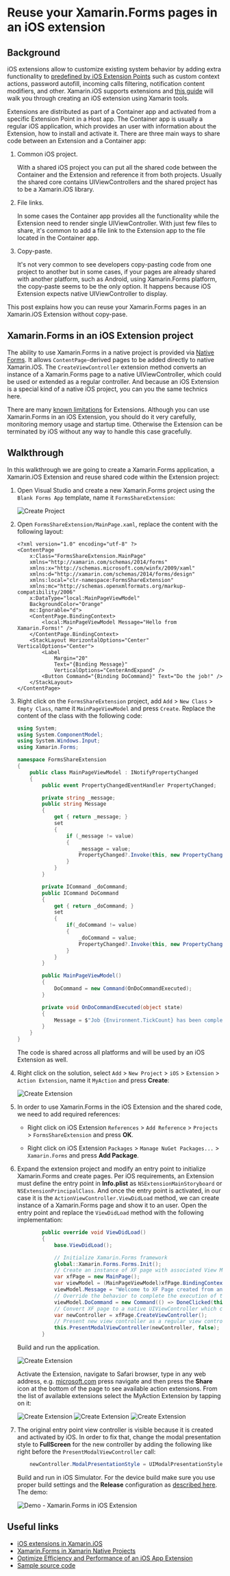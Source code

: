 # Reuse your Xamarin.Forms pages in an iOS extension

## Background

iOS extensions allow to customize existing system behavior by adding extra functionality to [predefined by iOS Extension Points](https://developer.apple.com/library/archive/documentation/General/Conceptual/ExtensibilityPG/index.html#//apple_ref/doc/uid/TP40014214-CH20-SW2) such as custom context actions, password autofill, incoming calls filtering, notification content modifiers, and other. Xamarin.iOS supports extensions and [this guide](https://docs.microsoft.com/xamarin/ios/platform/extensions) will walk you through creating an iOS extension using Xamarin tools.

Extensions are distributed as part of a Container app and activated from a specific Extension Point in a Host app. The Container app is usually a regular iOS application, which provides an user with information about the Extension, how to install and activate it. There are three main ways to share code between an Extension and a Container app:

1. Common iOS project.

    With a shared iOS project you can put all the shared code between the Container and the Extension and reference it from both projects. Usually the shared core contains UIViewControllers and the shared project has to be a Xamarin.iOS library.

1. File links.

    In some cases the Container app provides all the functionality while the Extension need to render single UIViewController. With just few files to share, it's common to add a file link to the Extension app to the file located in the Container app.

1. Copy-paste.

    It's not very common to see developers copy-pasting code from one project to another but in some cases, if your pages are already shared with another platform, such as Android, using Xamarin.Forms platform, the copy-paste seems to be the only option. It happens because iOS Extension expects native UIViewController to display.

This post explains how you can reuse your Xamarin.Forms pages in an Xamarin.iOS Extension without copy-pase.

## Xamarin.Forms in an iOS Extension project

The ability to use Xamarin.Forms in a native project is provided via [Native Forms](https://docs.microsoft.com/xamarin/xamarin-forms/platform/native-forms). It allows `ContentPage`-derived pages to be added directly to native Xamarin.iOS. The `CreateViewController` extension method converts an instance of a Xamarin.Forms page to a native UIViewController, which could be used or extended as a regular controller. And because an iOS Extension is a special kind of a native iOS project, you can you the same technics here.

There are many [known limitations](https://docs.microsoft.com/xamarin/ios/platform/extensions#limitations) for Extensions. Although you can use Xamarin.Forms in an iOS Extension, you should do it very carefully, monitoring memory usage and startup time. Otherwise the Extension can be terminated by iOS without any way to handle this case gracefully.

## Walkthrough

In this walkthrough we are going to create a Xamarin.Forms application, a Xamarin.iOS Extension and reuse shared code within the Extension project:

1. Open Visual Studio and create a new Xamarin.Forms project using the `Blank Forms App` template, name it `FormsShareExtension`:

    ![Create Project](/ReadmeItems/1.walkthrough-createproject.png)

1. Open `FormsShareExtension/MainPage.xaml`, replace the content with the following layout:

    ```xaml
    <?xml version="1.0" encoding="utf-8" ?>
    <ContentPage
        x:Class="FormsShareExtension.MainPage"
        xmlns="http://xamarin.com/schemas/2014/forms"
        xmlns:x="http://schemas.microsoft.com/winfx/2009/xaml"
        xmlns:d="http://xamarin.com/schemas/2014/forms/design"
        xmlns:local="clr-namespace:FormsShareExtension"
        xmlns:mc="http://schemas.openxmlformats.org/markup-compatibility/2006"
        x:DataType="local:MainPageViewModel"
        BackgroundColor="Orange"
        mc:Ignorable="d">
        <ContentPage.BindingContext>
            <local:MainPageViewModel Message="Hello from Xamarin.Forms!" />
        </ContentPage.BindingContext>
        <StackLayout HorizontalOptions="Center" VerticalOptions="Center">
            <Label
                Margin="20"
                Text="{Binding Message}"
                VerticalOptions="CenterAndExpand" />
            <Button Command="{Binding DoCommand}" Text="Do the job!" />
        </StackLayout>
    </ContentPage>
    ```

1. Right click on the `FormsShareExtension` project, add `Add` > `New Class` > `Empty Class`, name it `MainPageViewModel` and press `Create`. Replace the content of the class with the following code:

    ```csharp
    using System;
    using System.ComponentModel;
    using System.Windows.Input;
    using Xamarin.Forms;

    namespace FormsShareExtension
    {
        public class MainPageViewModel : INotifyPropertyChanged
        {
            public event PropertyChangedEventHandler PropertyChanged;

            private string _message;
            public string Message
            {
                get { return _message; }
                set
                {
                    if (_message != value)
                    {
                        _message = value;
                        PropertyChanged?.Invoke(this, new PropertyChangedEventArgs(nameof(Message)));
                    }
                }
            }

            private ICommand _doCommand;
            public ICommand DoCommand
            {
                get { return _doCommand; }
                set
                {
                    if(_doCommand != value)
                    {
                        _doCommand = value;
                        PropertyChanged?.Invoke(this, new PropertyChangedEventArgs(nameof(DoCommand)));
                    }
                }
            }

            public MainPageViewModel()
            {
                DoCommand = new Command(OnDoCommandExecuted);
            }

            private void OnDoCommandExecuted(object state)
            {
                Message = $"Job {Environment.TickCount} has been completed!";
            }
        }
    }
    ```

    The code is shared across all platforms and will be used by an iOS Extension as well.

1. Right click on the solution, select `Add` > `New Project` > `iOS` > `Extension` > `Action Extension`, name it `MyAction` and press **Create**:

    ![Create Extension](/ReadmeItems/2.walkthrough-createextension.png)

1. In order to use Xamarin.Forms in the iOS Extension and the shared code, we need to add required references:

    - Right click on iOS Extension `References` > `Add Reference` > `Projects` > `FormsShareExtension` and press **OK**.

    - Right click on iOS Extension `Packages` > `Manage NuGet Packages...` > `Xamarin.Forms`  and press **Add Package**.

1. Expand the extension project and modify an entry point to initialize Xamarin.Forms and create pages. Per iOS requirements, an Extension must define the entry point in **Info.plist** as `NSExtensionMainStoryboard` or `NSExtensionPrincipalClass`. And once the entry point is activated, in our case it is the `ActionViewController.ViewDidLoad` method, we can create instance of a Xamarin.Forms page and show it to an user. Open the entry point and replace the `ViewDidLoad` method with the following implementation:

    ```csharp
            public override void ViewDidLoad()
            {
                base.ViewDidLoad();

                // Initialize Xamarin.Forms framework
                global::Xamarin.Forms.Forms.Init();
                // Create an instance of XF page with associated View Model
                var xfPage = new MainPage();
                var viewModel = (MainPageViewModel)xfPage.BindingContext;
                viewModel.Message = "Welcome to XF Page created from an iOS extension";
                // Override the behavior to complete the execution of the extension when a user press the button
                viewModel.DoCommand = new Command(() => DoneClicked(this));
                // Convert XF page to a native UIViewController which can be consumed by the iOS Extension
                var newController = xfPage.CreateViewController();
                // Present new view controller as a regular view controller
                this.PresentModalViewController(newController, false);
            }
    ```

    Build and run the application.

    ![Create Extension](/ReadmeItems/3.walkthrough-runapp.png)

    Activate the Extension, navigate to Safari browser, type in any web address, e.g. [microsoft.com](https://microsoft.com) press navigate and then press the **Share** icon at the bottom of the page to see available action extensions. From the list of available extensions select the MyAction Extension by tapping on it:

    ![Create Extension](/ReadmeItems/4.walkthrough-run1.png) ![Create Extension](/ReadmeItems/5.walkthrough-run2.png) ![Create Extension](/ReadmeItems/6.walkthrough-run3.png)

1. The original entry point view controller is visible because it is created and activated by iOS. In order to fix that, change the modal presentation style to **FullScreen** for the new controller by adding the following like right before the `PresentModalViewController` call:

    ```csharp
        newController.ModalPresentationStyle = UIModalPresentationStyle.FullScreen;
    ```

    Build and run in iOS Simulator. For the device build make sure you use proper build settings and the **Release** configuration as [described here](https://docs.microsoft.com/xamarin/ios/platform/extensions#debug-and-release-versions-of-extensions). The demo:

    ![Demo - Xamarin.Forms in iOS Extension](/ReadmeItems/8.walkthrough-result-demo.gif)

## Useful links

- [iOS extensions in Xamarin.iOS](https://docs.microsoft.com/xamarin/ios/platform/extensions)
- [Xamarin.Forms in Xamarin Native Projects](https://docs.microsoft.com/xamarin/xamarin-forms/platform/native-forms)
- [Optimize Efficiency and Performance of an iOS App Extension](https://developer.apple.com/library/archive/documentation/General/Conceptual/ExtensibilityPG/ExtensionCreation.html#//apple_ref/doc/uid/TP40014214-CH5-SW7)
- [Sample source code](https://github.com/xamcat/xamarin-forms-ios-extension)
